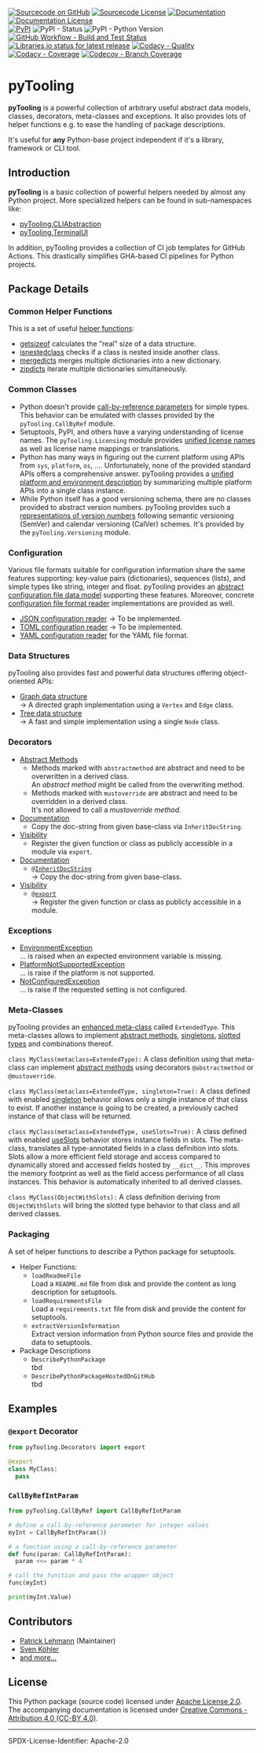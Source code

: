 [![Sourcecode on GitHub](https://img.shields.io/badge/pyTooling-pyTooling-63bf7f.svg?longCache=true&style=flat-square&longCache=true&logo=GitHub)](https://GitHub.com/pyTooling/pyTooling)
[![Sourcecode License](https://img.shields.io/pypi/l/pyTooling?longCache=true&style=flat-square&logo=Apache&label=code)](LICENSE.md)
[![Documentation](https://img.shields.io/website?longCache=true&style=flat-square&label=pyTooling.github.io%2FpyTooling&logo=GitHub&logoColor=fff&up_color=blueviolet&up_message=Read%20now%20%E2%9E%9A&url=https%3A%2F%2FpyTooling.github.io%2FpyTooling%2Findex.html)](https://pyTooling.github.io/pyTooling/)
[![Documentation License](https://img.shields.io/badge/doc-CC--BY%204.0-green?longCache=true&style=flat-square&logo=CreativeCommons&logoColor=fff)](LICENSE.md)  
[![PyPI](https://img.shields.io/pypi/v/pyTooling?longCache=true&style=flat-square&logo=PyPI&logoColor=FBE072)](https://pypi.org/project/pyTooling/)
![PyPI - Status](https://img.shields.io/pypi/status/pyTooling?longCache=true&style=flat-square&logo=PyPI&logoColor=FBE072)
![PyPI - Python Version](https://img.shields.io/pypi/pyversions/pyTooling?longCache=true&style=flat-square&logo=PyPI&logoColor=FBE072)  
[![GitHub Workflow - Build and Test Status](https://img.shields.io/github/workflow/status/pyTooling/pyTooling/Pipeline/main?longCache=true&style=flat-square&label=Build%20and%20test&logo=GitHub%20Actions&logoColor=FFFFFF)](https://GitHub.com/pyTooling/pyTooling/actions/workflows/Pipeline.yml)
[![Libraries.io status for latest release](https://img.shields.io/librariesio/release/pypi/pyTooling?longCache=true&style=flat-square&logo=Libraries.io&logoColor=fff)](https://libraries.io/github/pyTooling/pyTooling)
[![Codacy - Quality](https://img.shields.io/codacy/grade/8dc5205ba8b24e008f2287759096e181?longCache=true&style=flat-square&logo=Codacy)](https://www.codacy.com/gh/pyTooling/pyTooling)
[![Codacy - Coverage](https://img.shields.io/codacy/coverage/8dc5205ba8b24e008f2287759096e181?longCache=true&style=flat-square&logo=Codacy)](https://www.codacy.com/gh/pyTooling/pyTooling)
[![Codecov - Branch Coverage](https://img.shields.io/codecov/c/github/pyTooling/pyTooling?longCache=true&style=flat-square&logo=Codecov)](https://codecov.io/gh/pyTooling/pyTooling)

<!--
[![Gitter](https://img.shields.io/badge/chat-on%20gitter-4db797.svg?longCache=true&style=flat-square&logo=gitter&logoColor=e8ecef)](https://gitter.im/hdl/community)
[![Dependent repos (via libraries.io)](https://img.shields.io/librariesio/dependent-repos/pypi/pyTooling?longCache=true&style=flat-square&logo=GitHub)](https://github.com/pyTooling/pyTooling/network/dependents)
[![Libraries.io SourceRank](https://img.shields.io/librariesio/sourcerank/pypi/pyTooling)](https://libraries.io/github/pyTooling/pyTooling/sourcerank)
-->

# pyTooling

**pyTooling** is a powerful collection of arbitrary useful abstract data models, classes, decorators, meta-classes and
exceptions. It also provides lots of helper functions e.g. to ease the handling of package descriptions.

It's useful for **any** Python-base project independent if it's a library, framework or CLI tool.

## Introduction

**pyTooling** is a basic collection of powerful helpers needed by almost any Python project. More specialized helpers
can be found in sub-namespaces like:

* [pyTooling.CLIAbstraction](https://github.com/pyTooling/pyTooling.CLIAbstraction)
* [pyTooling.TerminalUI](https://github.com/pyTooling/pyTooling.TerminalUI)

In addition, pyTooling provides a collection of CI job templates for GitHub Actions. This drastically simplifies
GHA-based CI pipelines for Python projects.

## Package Details

### Common Helper Functions

This is a set of useful [helper functions](https://pytooling.github.io/pyTooling/Common/index.html#common-helperfunctions):

* [getsizeof](https://pytooling.github.io/pyTooling/Common/index.html#getsizeof) calculates the "real" size of a data structure.
* [isnestedclass](https://pytooling.github.io/pyTooling/Common/index.html#isnestedclass) checks if a class is nested inside another class.
* [mergedicts](https://pytooling.github.io/pyTooling/Common/index.html#mergedicts) merges multiple dictionaries into a new dictionary.
* [zipdicts](https://pytooling.github.io/pyTooling/Common/index.html#zipdicts) iterate multiple dictionaries simultaneously.


### Common Classes

* Python doesn't provide [call-by-reference parameters](https://pytooling.github.io/pyTooling/Common/CallByRef.html) for
  simple types. This behavior can be emulated with classes provided by the `pyTooling.CallByRef` module.
* Setuptools, PyPI, and others have a varying understanding of license names. The `pyTooling.Licensing` module
  provides [unified license names](https://pytooling.github.io/pyTooling/Common/Licensing.html) as well as license name
  mappings or translations.
* Python has many ways in figuring out the current platform using APIs from `sys`, `platform`, `os`, ….
  Unfortunately, none of the provided standard APIs offers a comprehensive answer. pyTooling provides a
  [unified platform and environment description](https://pytooling.github.io/pyTooling/Common/Platform.html) by
  summarizing multiple platform APIs into a single class instance.
* While Python itself has a good versioning schema, there are no classes provided to abstract version numbers. pyTooling
  provides such a [representations of version numbers](https://pytooling.github.io/pyTooling/Common/Versioning.html)
  following semantic versioning (SemVer) and calendar versioning (CalVer) schemes. It's provided by the
  `pyTooling.Versioning` module.

### Configuration

Various file formats suitable for configuration information share the same features supporting: key-value pairs
(dictionaries), sequences (lists), and simple types like string, integer and float. pyTooling provides an
[abstract configuration file data model](https://pytooling.github.io/pyTooling/Configuration/index.html) supporting
these features. Moreover, concrete [configuration file format reader](https://pytooling.github.io/pyTooling/Configuration/FileFormats.html)
implementations are provided as well.

* [JSON configuration reader](https://pytooling.github.io/pyTooling/Configuration/JSON.html) &rarr; To be implemented.
* [TOML configuration reader](https://pytooling.github.io/pyTooling/Configuration/TOML.html) &rarr; To be implemented.
* [YAML configuration reader](https://pytooling.github.io/pyTooling/Configuration/YAML.html) for the YAML file format.


### Data Structures

pyTooling also provides fast and powerful data structures offering object-oriented APIs:

* [Graph data structure](https://pytooling.github.io/pyTooling/DataStructures/Graph.html)  
  &rarr; A directed graph implementation using a `Vertex` and `Edge`
  class.
* [Tree data structure](https://pytooling.github.io/pyTooling/DataStructures/Tree.html)  
  &rarr; A fast and simple implementation using a single `Node` class.


### Decorators

* [Abstract Methods](https://pytooling.github.io/pyTooling/MetaClasses.html#meta-abstract)
  * Methods marked with `abstractmethod` are abstract and need to be overwritten in a derived class.  
    An *abstract method* might be called from the overwriting method.
  * Methods marked with `mustoverride` are abstract and need to be overridden in a derived class.  
    It's not allowed to call a *mustoverride method*.
* [Documentation](https://pytooling.github.io/pyTooling/Decorators.html#deco-documentation)
  * Copy the doc-string from given base-class via `InheritDocString`.
* [Visibility](https://pytooling.github.io/pyTooling/Decorators.html#deco-visibility)
  * Register the given function or class as publicly accessible in a module via `export`.
* [Documentation](https://pyTooling.GitHub.io/pyTooling/Decorators.html#documentation)
  * [`@InheritDocString`](https://pyTooling.GitHub.io/pyTooling/Decorators.html#inheritdocstring)  
    &rarr; Copy the doc-string from given base-class.
* [Visibility](https://pyTooling.GitHub.io/pyTooling/Decorators.html#visibility)
  * [`@export`](https://pyTooling.GitHub.io/pyTooling/Decorators.html#export)  
    &rarr; Register the given function or class as publicly accessible in a module.


### Exceptions

* [EnvironmentException](https://pyTooling.GitHub.io/pyTooling/Exceptions.html#environmentexception)  
  ... is raised when an expected environment variable is missing.
* [PlatformNotSupportedException](https://pyTooling.GitHub.io/pyTooling/Exceptions.html#platformnotsupportedexception)  
  ... is raise if the platform is not supported.
* [NotConfiguredException](https://pyTooling.GitHub.io/pyTooling/Exceptions.html#notconfiguredexception)  
  ... is raise if the requested setting is not configured.


### Meta-Classes

pyTooling provides an [enhanced meta-class](https://pytooling.github.io/pyTooling/MetaClasses.html) called
`ExtendedType`. This meta-classes allows to implement
[abstract methods](https://pytooling.github.io/pyTooling/MetaClasses.html#abstract-method),
[singletons](https://pytooling.github.io/pyTooling/MetaClasses.html#singleton),
[slotted types](https://pytooling.github.io/pyTooling/MetaClasses.html#slotted-type) and combinations thereof.

`class MyClass(metaclass=ExtendedType):`
  A class definition using that meta-class can implement
  [abstract methods](https://pytooling.github.io/pyTooling/MetaClasses.html#abstract-method) using decorators
  `@abstractmethod` or `@mustoverride`.

`class MyClass(metaclass=ExtendedType, singleton=True):`
  A class defined with enabled [singleton](https://pytooling.github.io/pyTooling/MetaClasses.html#singleton) behavior
  allows only a single instance of that class to exist. If another instance is going to be created, a previously cached
  instance of that class will be returned.

`class MyClass(metaclass=ExtendedType, useSlots=True):`
  A class defined with enabled [useSlots](https://pytooling.github.io/pyTooling/MetaClasses.html#slotted-type) behavior
  stores instance fields in slots. The meta-class, translates all type-annotated fields in a class definition into
  slots. Slots allow a more efficient field storage and access compared to dynamically stored and accessed fields hosted
  by `__dict__`. This improves the memory footprint as well as the field access performance of all class instances. This
  behavior is automatically inherited to all derived classes.

`class MyClass(ObjectWithSlots):`
  A class definition deriving from `ObjectWithSlots` will bring the slotted type behavior to that class and all derived
  classes.


### Packaging

A set of helper functions to describe a Python package for setuptools.

* Helper Functions:
  * `loadReadmeFile`  
    Load a `README.md` file from disk and provide the content as long description for setuptools.
  * `loadRequirementsFile`  
    Load a `requirements.txt` file from disk and provide the content for setuptools.
  * `extractVersionInformation`  
    Extract version information from Python source files and provide the data to setuptools.
* Package Descriptions
  * `DescribePythonPackage`  
    tbd
  * `DescribePythonPackageHostedOnGitHub`  
    tbd

## Examples

### `@export` Decorator

```Python
from pyTooling.Decorators import export

@export
class MyClass:
  pass
```

### `CallByRefIntParam`

```Python
from pyTooling.CallByRef import CallByRefIntParam

# define a call-by-reference parameter for integer values
myInt = CallByRefIntParam(3)

# a function using a call-by-reference parameter
def func(param: CallByRefIntParam):
  param <<= param * 4

# call the function and pass the wrapper object
func(myInt)

print(myInt.Value)
```


## Contributors

* [Patrick Lehmann](https://GitHub.com/Paebbels) (Maintainer)
* [Sven Köhler](https://GitHub.com/skoehler)
* [and more...](https://GitHub.com/pyTooling/pyTooling/graphs/contributors)


## License

This Python package (source code) licensed under [Apache License 2.0](LICENSE.md).  
The accompanying documentation is licensed under [Creative Commons - Attribution 4.0 (CC-BY 4.0)](doc/Doc-License.rst).


-------------------------

SPDX-License-Identifier: Apache-2.0
